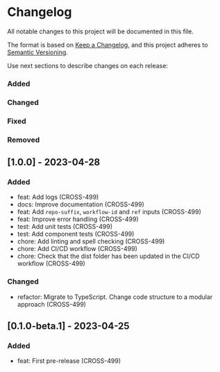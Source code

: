 # Changelog

All notable changes to this project will be documented in this file.

The format is based on [Keep a Changelog](https://keepachangelog.com/en/1.0.0/),
and this project adheres to [Semantic Versioning](https://semver.org/spec/v2.0.0.html).

Use next sections to describe changes on each release:

### Added
### Changed
### Fixed
### Removed

## [1.0.0] - 2023-04-28

### Added
* feat: Add logs (CROSS-499)
* docs: Improve documentation (CROSS-499)
* feat: Add `repo-suffix`, `workflow-id` and `ref` inputs (CROSS-499)
* feat: Improve error handling (CROSS-499)
* test: Add unit tests (CROSS-499)
* test: Add component tests (CROSS-499)
* chore: Add linting and spell checking (CROSS-499)
* chore: Add CI/CD workflow (CROSS-499)
* chore: Check that the dist folder has been updated in the CI/CD workflow (CROSS-499)

### Changed
* refactor: Migrate to TypeScript. Change code structure to a modular approach (CROSS-499)

## [0.1.0-beta.1] - 2023-04-25

### Added
* feat: First pre-release (CROSS-499)
